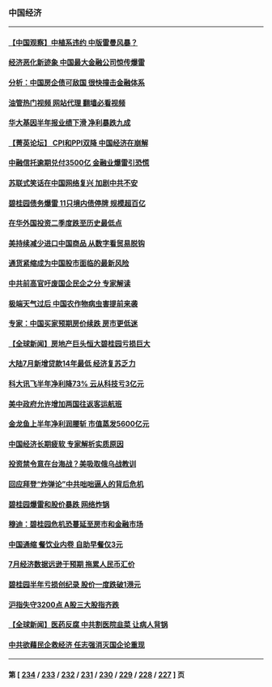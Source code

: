 ### 中国经济
---
#### [【中国观察】中植系违约 中版雷曼风暴？](../../pages/ncid283/n14053155.md?08140045) 
#### [经济恶化新迹象 中国最大金融公司惊传爆雷](../../pages/ncid283/n14053138.md?08140045) 
#### [分析：中国房企债可敌国 很快撞击金融体系](../../pages/ncid283/n14052985.md?08140045) 
#### [油管热门视频 网站代理 翻墙必看视频](http://138.2.39.72:81/youtube.html?epic-marker?08140045)
#### [华大基因半年报业绩下滑 净利暴跌九成](../../pages/ncid283/n14053033.md?08140045) 
#### [【菁英论坛】 CPI和PPI双降 中国经济在崩解](../../pages/ncid283/n14053002.md?08140045) 
#### [中融信托逾期兑付3500亿 金融业爆雷引恐慌](../../pages/ncid283/n14053005.md?08140045) 
#### [苏联式笑话在中国网络复兴 加剧中共不安](../../pages/ncid283/n14053003.md?08140045) 
#### [碧桂园债务爆雷 11只境内债停牌 规模超百亿](../../pages/ncid283/n14052980.md?08140045) 
#### [在华外国投资二季度跌至历史最低点](../../pages/ncid283/n14052956.md?08140045) 
#### [美持续减少进口中国商品 从数字看贸易脱钩](../../pages/ncid283/n14052943.md?08140045) 
#### [通货紧缩成为中国股市面临的最新风险](../../pages/ncid283/n14052913.md?08140045) 
#### [中共前高官吁废国企民企之分 专家解读](../../pages/ncid283/n14052799.md?08140045) 
#### [极端天气过后 中国农作物病虫害提前来袭](../../pages/ncid283/n14052680.md?08140045) 
#### [专家：中国买家预期房价续跌 房市更低迷](../../pages/ncid283/n14052835.md?08140045) 
#### [【全球新闻】房地产巨头恒大碧桂园亏损巨大](../../pages/ncid283/n14052789.md?08140045) 
#### [大陆7月新增贷款14年最低 经济复苏乏力](../../pages/ncid283/n14052647.md?08140045) 
#### [科大讯飞半年净利降73% 云从科技亏3亿元](../../pages/ncid283/n14052608.md?08140045) 
#### [美中政府允许增加两国往返客运航班](../../pages/ncid283/n14052589.md?08140045) 
#### [金龙鱼上半年净利润腰斩 市值蒸发5600亿元](../../pages/ncid283/n14052602.md?08140045) 
#### [中国经济长期疲软 专家解析实质原因](../../pages/ncid283/n14052533.md?08140045) 
#### [投资禁令意在台海战？美吸取俄乌战教训](../../pages/ncid283/n14052520.md?08140045) 
#### [回应拜登“炸弹论”中共咄咄逼人的背后危机](../../pages/ncid283/n14052546.md?08140045) 
#### [碧桂园爆雷和股价暴跌 网络炸锅](../../pages/ncid283/n14052560.md?08140045) 
#### [穆迪：碧桂园危机恐蔓延至房市和金融市场](../../pages/ncid283/n14052465.md?08140045) 
#### [中国通缩 餐饮业内卷 自助早餐仅3元](../../pages/ncid283/n14052480.md?08140045) 
#### [7月经济数据远逊于预期 拖累人民币汇价](../../pages/ncid283/n14052374.md?08140045) 
#### [碧桂园半年亏损创纪录 股价一度跌破1港元](../../pages/ncid283/n14052248.md?08140045) 
#### [沪指失守3200点 A股三大股指齐跌](../../pages/ncid283/n14052267.md?08140045) 
#### [【全球新闻】医药反腐 中共割医院韭菜 让病人背锅](../../pages/ncid283/n14052196.md?08140045) 
#### [中共欲藉民企救经济 任志强消灭国企论重现](../../pages/ncid283/n14052194.md?08140045) 

---
#### 第 [ [234](./234.md?08140045) / [233](./233.md?08140045) / [232](./232.md?08140045) / [231](./231.md?08140045) / [230](./230.md?08140045) / [229](./229.md?08140045) / [228](./228.md?08140045) / [227](./227.md?08140045) ] 页
